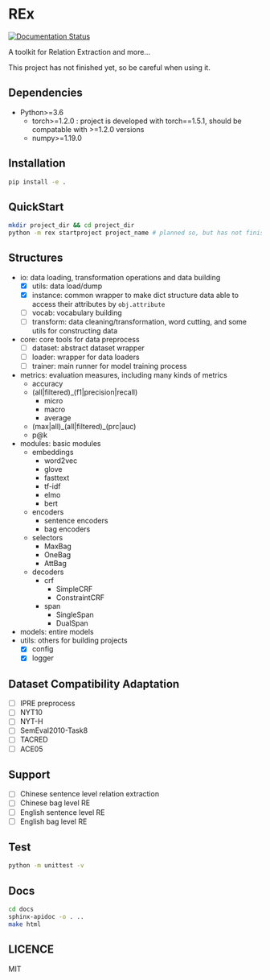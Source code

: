 # REx
[![Documentation Status](https://readthedocs.org/projects/rex/badge/?version=latest)](https://rex.readthedocs.io/en/latest/?badge=latest)

A toolkit for Relation Extraction and more...

This project has not finished yet, so be careful when using it.

## Dependencies
- Python>=3.6
  - torch>=1.2.0 : project is developed with torch==1.5.1, should be compatable with >=1.2.0 versions
  - numpy>=1.19.0

## Installation
```bash
pip install -e .
```

## QuickStart
```bash
mkdir project_dir && cd project_dir
python -m rex startproject project_name # planned so, but has not finished
```

## Structures
- io: data loading, transformation operations and data building
  - [x] utils: data load/dump
  - [x] instance: common wrapper to make dict structure data able to access their attributes by `obj.attribute`
  - [ ] vocab: vocabulary building
  - [ ] transform: data cleaning/transformation, word cutting, and some utils for constructing data
- core: core tools for data preprocess
  - [ ] dataset: abstract dataset wrapper
  - [ ] loader: wrapper for data loaders
  - [ ] trainer: main runner for model training process
- metrics: evaluation measures, including many kinds of metrics
  - accuracy
  - (all|filtered)_(f1|precision|recall)
    - micro
    - macro
    - average
  - (max|all)\_(all|filtered)\_(prc|auc)
  - p@k
- modules: basic modules
  - embeddings
    - word2vec
    - glove
    - fasttext
    - tf-idf
    - elmo
    - bert
  - encoders
    - sentence encoders
    - bag encoders
  - selectors
    - MaxBag
    - OneBag
    - AttBag
  - decoders
    - crf
      - SimpleCRF
      - ConstraintCRF
    - span
      - SingleSpan
      - DualSpan
- models: entire models
- utils: others for building projects
  - [x] config
  - [x] logger

## Dataset Compatibility Adaptation
- [ ] IPRE preprocess
- [ ] NYT10
- [ ] NYT-H
- [ ] SemEval2010-Task8
- [ ] TACRED
- [ ] ACE05

## Support
- [ ] Chinese sentence level relation extraction
- [ ] Chinese bag level RE
- [ ] English sentence level RE
- [ ] English bag level RE

## Test
```bash
python -m unittest -v
```

## Docs
```bash
cd docs
sphinx-apidoc -o . ..
make html
```

## LICENCE
MIT
